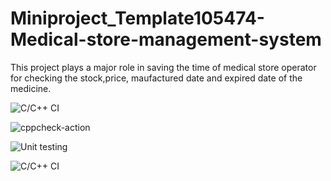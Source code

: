 # Miniproject_Template105474-Medical-store-management-system
This project plays a major role in saving the time of medical store operator for checking the stock,price, maufactured date and expired date of the medicine.



![C/C++ CI](https://github.com/deepaksahoocvr/104363_STEPin/workflows/C/C++%20CI/badge.svg)

![cppcheck-action](https://github.com/deepaksahoocvr/104363_STEPin/workflows/cppcheck-action/badge.svg)


![Unit testing](https://github.com/deepaksahoocvr/104363_STEPin/workflows/Unit%20testing/badge.svg)

![C/C++ CI](https://github.com/stepin105474/Miniproject_Template105474-Medical-store-management-system/blob/master/.github/workflows/build.yml)
